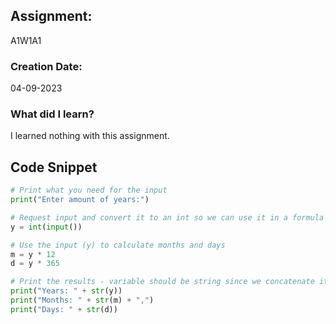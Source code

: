 ## Assignment:
A1W1A1
### Creation Date:
04-09-2023
### What did I learn?
I learned nothing with this assignment.
## Code Snippet
```python
# Print what you need for the input
print("Enter amount of years:")

# Request input and convert it to an int so we can use it in a formula
y = int(input())

# Use the input (y) to calculate months and days
m = y * 12
d = y * 365

# Print the results - variable should be string since we concatenate it to a string 
print("Years: " + str(y))
print("Months: " + str(m) + ",")
print("Days: " + str(d))
```
